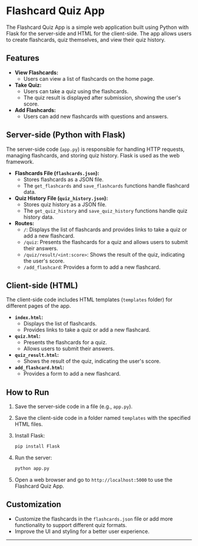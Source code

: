 # Flashcard Quiz App

The Flashcard Quiz App is a simple web application built using Python with Flask for the server-side and HTML for the client-side. The app allows users to create flashcards, quiz themselves, and view their quiz history.

## Features

- **View Flashcards:**
    - Users can view a list of flashcards on the home page.
- **Take Quiz:**
    - Users can take a quiz using the flashcards.
    - The quiz result is displayed after submission, showing the user's score.
- **Add Flashcards:**
    - Users can add new flashcards with questions and answers.

## Server-side (Python with Flask)

The server-side code (`app.py`) is responsible for handling HTTP requests, managing flashcards, and storing quiz history. Flask is used as the web framework.

- **Flashcards File (`flashcards.json`):**
    - Stores flashcards as a JSON file.
    - The `get_flashcards` and `save_flashcards` functions handle flashcard data.
- **Quiz History File (`quiz_history.json`):**
    - Stores quiz history as a JSON file.
    - The `get_quiz_history` and `save_quiz_history` functions handle quiz history data.
- **Routes:**
    - `/`: Displays the list of flashcards and provides links to take a quiz or add a new flashcard.
    - `/quiz`: Presents the flashcards for a quiz and allows users to submit their answers.
    - `/quiz/result/<int:score>`: Shows the result of the quiz, indicating the user's score.
    - `/add_flashcard`: Provides a form to add a new flashcard.

## Client-side (HTML)

The client-side code includes HTML templates (`templates` folder) for different pages of the app.

- **`index.html`:**
    - Displays the list of flashcards.
    - Provides links to take a quiz or add a new flashcard.
- **`quiz.html`:**
    - Presents the flashcards for a quiz.
    - Allows users to submit their answers.
- **`quiz_result.html`:**
    - Shows the result of the quiz, indicating the user's score.
- **`add_flashcard.html`:**
    - Provides a form to add a new flashcard.

## How to Run

1. Save the server-side code in a file (e.g., `app.py`).
2. Save the client-side code in a folder named `templates` with the specified HTML files.
3. Install Flask:
    
    ```bash
    pip install Flask
    
    ```
    
4. Run the server:
    
    ```bash
    python app.py
    
    ```
    
5. Open a web browser and go to `http://localhost:5000` to use the Flashcard Quiz App.

## Customization

- Customize the flashcards in the `flashcards.json` file or add more functionality to support different quiz formats.
- Improve the UI and styling for a better user experience.

---

